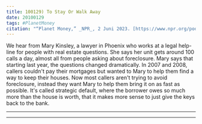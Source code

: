 ```yaml
---
title: 100129) To Stay Or Walk Away
date: 20100129
tags: #PlanetMoney
citation: "“Planet Money,” _NPR_, 2 Juni 2023. [https://www.npr.org/podcasts/510289/planet-money](https://www.npr.org/podcasts/510289/planet-money) (diakses 4 Juni 2023)."
---
```


We hear from Mary Kinsley, a lawyer in Phoenix who works at a legal help-line for people with real estate questions. She says her unit gets around 100 calls a day, almost all from people asking about foreclosure. Mary says that starting last year, the questions changed dramatically. In 2007 and 2008, callers couldn't pay their mortgages but wanted to Mary to help them find a way to keep their houses. Now most callers aren't trying to avoid foreclosure, instead they want Mary to help them bring it on as fast as possible. It's called strategic default, where the borrower owes so much more than the house is worth, that it makes more sense to just give the keys back to the bank.

----



----
